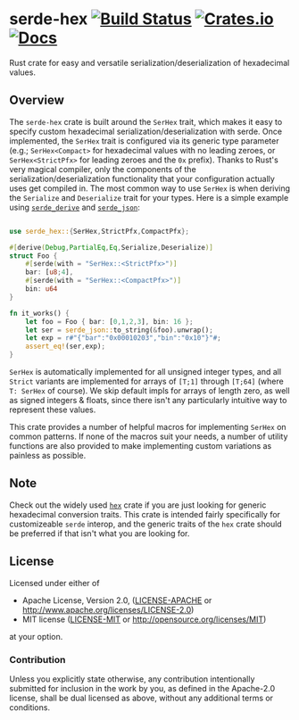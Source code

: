 # serde-hex [![Build Status](https://travis-ci.org/forrest-marshall/serde-hex.svg?branch=master)](https://travis-ci.org/forrest-marshall/serde-hex) [![Crates.io](https://img.shields.io/crates/v/serde-hex.svg)](https://crates.io/crates/serde-hex) [![Docs](https://img.shields.io/badge/rust-docs-blue.svg)](https://docs.rs/serde-hex/)

Rust crate for easy and versatile serialization/deserialization of hexadecimal values.

## Overview

The `serde-hex` crate is built around the `SerHex` trait, which makes it easy to specify
custom hexadecimal serialization/deserialization with serde.  Once implemented, the `SerHex`
trait is configured via its generic type parameter (e.g.; `SerHex<Compact>` for hexadecimal
values with no leading zeroes, or `SerHex<StrictPfx>` for leading zeroes and the `0x` prefix).
Thanks to Rust's very magical compiler, only the components of the serialization/deserialization
functionality that your configuration actually uses get compiled in.  The most common way to
use `SerHex` is when deriving the `Serialize` and `Deserialize` trait for your types.
Here is a simple example using [`serde_derive`](https://crates.io/crates/serde_derive) and
[`serde_json`](https://crates.io/crates/serde_json):

```rust

use serde_hex::{SerHex,StrictPfx,CompactPfx};

#[derive(Debug,PartialEq,Eq,Serialize,Deserialize)]
struct Foo {
    #[serde(with = "SerHex::<StrictPfx>")]
    bar: [u8;4],
    #[serde(with = "SerHex::<CompactPfx>")]
    bin: u64
}

fn it_works() {
    let foo = Foo { bar: [0,1,2,3], bin: 16 };
    let ser = serde_json::to_string(&foo).unwrap();
    let exp = r#"{"bar":"0x00010203","bin":"0x10"}"#;
    assert_eq!(ser,exp);
}

```

`SerHex` is automatically implemented for all unsigned integer types, and all `Strict` 
variants are implemented for arrays of `[T;1]` through `[T;64]` (where `T: SerHex` of course).
We skip default impls for arrays of length zero, as well as signed integers & floats, 
since there isn't any particularly intuitive way to represent these values.

This crate provides a number of helpful macros for implementing `SerHex` on common
patterns.  If none of the macros suit your needs, a number of utility functions are
also provided to make implementing custom variations as painless as possible.

## Note

Check out the widely used [`hex`](https://crates.io/crates/hex) crate if you are just 
looking for generic hexadecimal conversion traits.  This crate is intended fairly
specifically for customizeable `serde` interop, and the generic traits of the
`hex` crate should be preferred if that isn't what you are looking for.

## License

Licensed under either of

 * Apache License, Version 2.0, ([LICENSE-APACHE](LICENSE-APACHE) or http://www.apache.org/licenses/LICENSE-2.0)
 * MIT license ([LICENSE-MIT](LICENSE-MIT) or http://opensource.org/licenses/MIT)

at your option.


### Contribution

Unless you explicitly state otherwise, any contribution intentionally
submitted for inclusion in the work by you, as defined in the Apache-2.0
license, shall be dual licensed as above, without any additional terms or
conditions.

